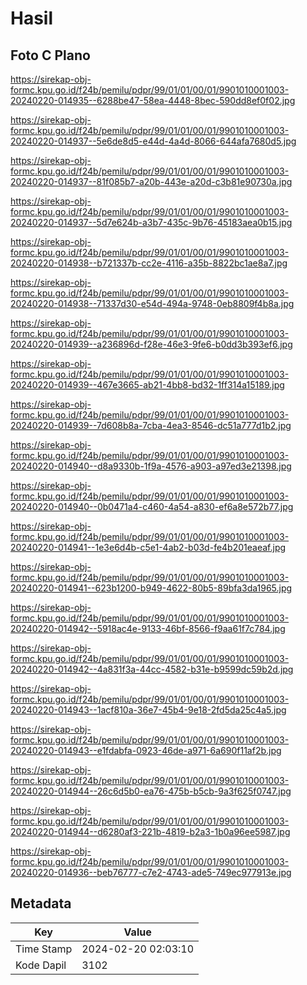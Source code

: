 # Hasil

## Foto C Plano

https://sirekap-obj-formc.kpu.go.id/f24b/pemilu/pdpr/99/01/01/00/01/9901010001003-20240220-014935--6288be47-58ea-4448-8bec-590dd8ef0f02.jpg

https://sirekap-obj-formc.kpu.go.id/f24b/pemilu/pdpr/99/01/01/00/01/9901010001003-20240220-014937--5e6de8d5-e44d-4a4d-8066-644afa7680d5.jpg

https://sirekap-obj-formc.kpu.go.id/f24b/pemilu/pdpr/99/01/01/00/01/9901010001003-20240220-014937--81f085b7-a20b-443e-a20d-c3b81e90730a.jpg

https://sirekap-obj-formc.kpu.go.id/f24b/pemilu/pdpr/99/01/01/00/01/9901010001003-20240220-014937--5d7e624b-a3b7-435c-9b76-45183aea0b15.jpg

https://sirekap-obj-formc.kpu.go.id/f24b/pemilu/pdpr/99/01/01/00/01/9901010001003-20240220-014938--b721337b-cc2e-4116-a35b-8822bc1ae8a7.jpg

https://sirekap-obj-formc.kpu.go.id/f24b/pemilu/pdpr/99/01/01/00/01/9901010001003-20240220-014938--71337d30-e54d-494a-9748-0eb8809f4b8a.jpg

https://sirekap-obj-formc.kpu.go.id/f24b/pemilu/pdpr/99/01/01/00/01/9901010001003-20240220-014939--a236896d-f28e-46e3-9fe6-b0dd3b393ef6.jpg

https://sirekap-obj-formc.kpu.go.id/f24b/pemilu/pdpr/99/01/01/00/01/9901010001003-20240220-014939--467e3665-ab21-4bb8-bd32-1ff314a15189.jpg

https://sirekap-obj-formc.kpu.go.id/f24b/pemilu/pdpr/99/01/01/00/01/9901010001003-20240220-014939--7d608b8a-7cba-4ea3-8546-dc51a777d1b2.jpg

https://sirekap-obj-formc.kpu.go.id/f24b/pemilu/pdpr/99/01/01/00/01/9901010001003-20240220-014940--d8a9330b-1f9a-4576-a903-a97ed3e21398.jpg

https://sirekap-obj-formc.kpu.go.id/f24b/pemilu/pdpr/99/01/01/00/01/9901010001003-20240220-014940--0b0471a4-c460-4a54-a830-ef6a8e572b77.jpg

https://sirekap-obj-formc.kpu.go.id/f24b/pemilu/pdpr/99/01/01/00/01/9901010001003-20240220-014941--1e3e6d4b-c5e1-4ab2-b03d-fe4b201eaeaf.jpg

https://sirekap-obj-formc.kpu.go.id/f24b/pemilu/pdpr/99/01/01/00/01/9901010001003-20240220-014941--623b1200-b949-4622-80b5-89bfa3da1965.jpg

https://sirekap-obj-formc.kpu.go.id/f24b/pemilu/pdpr/99/01/01/00/01/9901010001003-20240220-014942--5918ac4e-9133-46bf-8566-f9aa61f7c784.jpg

https://sirekap-obj-formc.kpu.go.id/f24b/pemilu/pdpr/99/01/01/00/01/9901010001003-20240220-014942--4a831f3a-44cc-4582-b31e-b9599dc59b2d.jpg

https://sirekap-obj-formc.kpu.go.id/f24b/pemilu/pdpr/99/01/01/00/01/9901010001003-20240220-014943--1acf810a-36e7-45b4-9e18-2fd5da25c4a5.jpg

https://sirekap-obj-formc.kpu.go.id/f24b/pemilu/pdpr/99/01/01/00/01/9901010001003-20240220-014943--e1fdabfa-0923-46de-a971-6a690f11af2b.jpg

https://sirekap-obj-formc.kpu.go.id/f24b/pemilu/pdpr/99/01/01/00/01/9901010001003-20240220-014944--26c6d5b0-ea76-475b-b5cb-9a3f625f0747.jpg

https://sirekap-obj-formc.kpu.go.id/f24b/pemilu/pdpr/99/01/01/00/01/9901010001003-20240220-014944--d6280af3-221b-4819-b2a3-1b0a96ee5987.jpg

https://sirekap-obj-formc.kpu.go.id/f24b/pemilu/pdpr/99/01/01/00/01/9901010001003-20240220-014936--beb76777-c7e2-4743-ade5-749ec977913e.jpg


## Metadata

| Key        | Value               |
| ---------- | ------------------- |
| Time Stamp | 2024-02-20 02:03:10 |
| Kode Dapil | 3102                |



